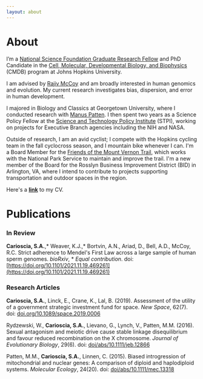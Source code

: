 ```yaml
---
layout: about
---
```


# About

I’m a [National Science Foundation Graduate Research Fellow](https://nsfgrfp.org/) and PhD Candidate in the [Cell, Molecular, Developmental Biology, and Biophysics](https://cmdb.jhu.edu/) (CMDB) program at Johns Hopkins University. 

I am advised by [Rajiv McCoy](https://mccoy-lab.org/) and am broadly interested in human genomics and evolution. My current research investigates bias, dispersion, and error in human development. 

I majored in Biology and Classics at Georgetown University, where I conducted research with [Manus Patten](https://www.pattenlab.com/). I then spent two years as a Science Policy Fellow at the [Science and Technology Policy Institute](https://www.ida.org/en/ida-ffrdcs/science-and-technology-policy-institute) (STPI), working on projects for Executive Branch agencies including the NIH and NASA.

Outside of research, I am an avid cyclist; I compete with the Hopkins cycling team in the fall cyclocross season, and I mountain bike whenever I can. I'm a Board Member for the [Friends of the Mount Vernon Trail](https://mountvernontrail.org/), which works with the National Park Service to maintain and improve the trail. I'm a new member of the Board for the Rosslyn Business Improvement District (BID) in Arlington, VA, where I intend to contribute to projects supporting transportation and outdoor spaces in the region. 

Here's a **[link](https://drive.google.com/uc?id=1k5x1Wi4l5sAyLeix9AyyENdfskd1Ofji&export=download)** to my CV. 


# Publications

### In Review
**Carioscia, S.A.**,\* Weaver, K.J.,\* Bortvin, A.N., Ariad, D., Bell, A.D., McCoy, R.C. Strict adherence to Mendel's First Law across a large sample of human sperm genomes. *bioRxiv*, \* *Equal contribution*. doi: [https://doi.org/10.1101/2021.11.19.469261](https://doi.org/10.1101/2021.11.19.469261)  

### Research Articles

**Carioscia, S.A.**, Linck, E., Crane, K., Lal, B. (2019). Assessment of the utility of a government strategic investment fund for space. *New Space*, 62(7). doi: [doi.org/10.1089/space.2019.0006](doi.org/10.1089/space.2019.0006)

Rydzewski, W., **Carioscia, S.A.**, Lievano, G., Lynch, V., Patten, M.M. (2016). Sexual antagonism and meiotic drive cause stable linkage disequilibrium and favour reduced recombination on the X chromosome. *Journal of Evolutionary Biology*, 29(6). doi: [doi/abs/10.1111/jeb.12866](doi/abs/10.1111/jeb.12866)

Patten, M.M., **Carioscia, S.A.**, Linnen, C. (2015). Biased introgression of mitochondrial and nuclear genes: A comparison of diploid and haplodiploid systems. *Molecular Ecology*, 24(20). doi: [doi/abs/10.1111/mec.13318](doi/abs/10.1111/mec.13318)


